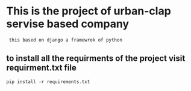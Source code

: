 
# This is the project of urban-clap servise based company
`` this based on django a framewrok of python``
## to install all the requirments of the project visit requirment.txt file 

``` pip install -r requirements.txt ```